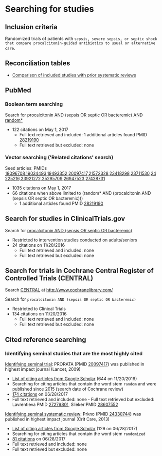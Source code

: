 # Searching for studies

## Inclusion criteria
Randomized trials of patients with `sepsis, severe sepsis, or septic shock that compare procalcitonin-guided antibiotics to usual or alternative care`.

## Reconciliation tables
* [Comparison of included studies with prior systematic reviews](../reconciliation-tables)

## PubMed
### Boolean term searching
Search for [procalcitonin AND (sepsis OR septic OR bacteremic) AND random\*](https://www.ncbi.nlm.nih.gov/pubmed?cmd=Search&&term=procalcitonin%20AND%20%28sepsis%20OR%20septic%20OR%20bacteremic%29)
 - 122 citations on May 1, 2017
   - Full text retrieved and included: 1 additional articles found PMID [28219190](https://pubmd.gov/28219190)
   - Full text retrieved but excluded: none

### Vector searching ('Related citations' search)
Seed articles: PMIDs [18096708,19034493,19493352,20097417,21572328,23418298,23711530,24225216,23921272,25295709,26947523,27428731](https://www.ncbi.nlm.nih.gov/pubmed?cmd=Search&term=18096708%2019034493%2019493352%2020097417%2021572328%2023418298%2023711530%2024225216%2023921272%2025295709%2026947523%2027428731)
* [1035 citations](https://www.ncbi.nlm.nih.gov/pubmed?linkname=pubmed_pubmed&from_uid=18096708,19034493,19493352,20097417,21572328,23418298,23711530,24225216,23921272,25295709,26947523,27428731) on May 1, 2017
* 66 citations when above limited to  (random* AND (procalcitonin AND (sepsis OR septic OR bacteremic))) 
  * 1 additional articles found PMID [28219190](https://pubmd.gov/28219190)
  
## Search for studies in ClinicalTrials.gov
Search for [procalcitonin AND (sepsis OR septic OR bacteremic)](https://clinicaltrials.gov/ct2/results?term=procalcitonin+AND+%28sepsis+OR+septic+OR+bacteremic%29&Search=Search)
- Restricted to intervention studies conducted on adults/seniors
 - 24 citations on 11/20/2016
   - Full text retrieved and included: none
    - Full text retrieved but excluded: none
    
## Search for trials in Cochrane Central Register of Controlled Trials (CENTRAL)
Search [CENTRAL](http://www.cochranelibrary.com/about/central-landing-page.html) at http://www.cochranelibrary.com/

Search for `procalcitonin AND (sepsis OR septic OR bacteremic)`
- Restricted to Clinical Trials
 - 134 citations on 11/20/2016
   - Full text retrieved and included: none
    - Full text retrieved but excluded: none

## Cited reference searching
### Identifying seminal studies that are the most highly cited
[Identifying seminal trial](http://sumsearch.org/2d/default.aspx?q=18096708+19034493+19493352+20097417+23418298+23711530+24225216+23921272+25295709+26553084+26947523+27428731&inputtype=pmids&related=no&frontierwidth=0.52&privilege=no&focus=none&abstract=notrequired&citationtohighlight=&color=yes&firstfrontiercitationnumber=1&todo=search):
PRORATA (PMID [20097417](https://pubmed.gov/20097417)) was published in highest impact journal (Lancet, 2009)
- [List of citing articles from Google Scholar](https://scholar.google.com/scholar?hl=en&q=Use+of+procalcitonin+to+reduce+patients%27+exposure+to+antibiotics+in+intensive+care+units+%28PRORATA+trial%29%3A+a+multicentre+randomised+controlled+trial&btnG=&as_sdt=1%2C5&as_sdtp=) (644 on 11/20/2016)
 - Searching for citing articles that contain the word stem `random` and were published since 2015 (search date of Cochrane review)
  - [174 citations](https://scholar.google.com/scholar?q=randomized&hl=en&as_sdt=2005&sciodt=0%2C5&cites=13959909666982996385&scipsc=1&as_ylo=2015&as_yhi=2017) on 06/28/2017
   - Full text retrieved and included: none
    - Full text retrieved but excluded: Lavrentieva PMID [27279801](https://pubmed.gov/27279801), Slieker PMID [28607552](https://pubmed.gov/28607552)

[Identifying seminal systematic review](http://sumsearch.org/2d/default.aspx?q=24330744+26076027&inputtype=pmids&related=no&frontierwidth=0.52&privilege=no&focus=none&abstract=notrequired&citationtohighlight=&color=yes&firstfrontiercitationnumber=1&todo=search):
Prkno (PMID [24330744](https://pubmed.gov/24330744)) was published in highest impact journal (Crit Care, 2013)
- [List of citing articles from Google Scholar](https://scholar.google.com/scholar?cites=7570954888509562831&as_sdt=2005&sciodt=0,5&hl=en)  (129 on 06/28/2017)
 - Searching for citing articles that contain the word stem `randomized`
  - [81 citations](https://scholar.google.com/scholar?q=randomized&btnG=&hl=en&as_sdt=2005&sciodt=0%2C5&cites=7570954888509562831&scipsc=1) on 06/28/2017
   - Full text retrieved and included: none
   - Full text retrieved but excluded: none
